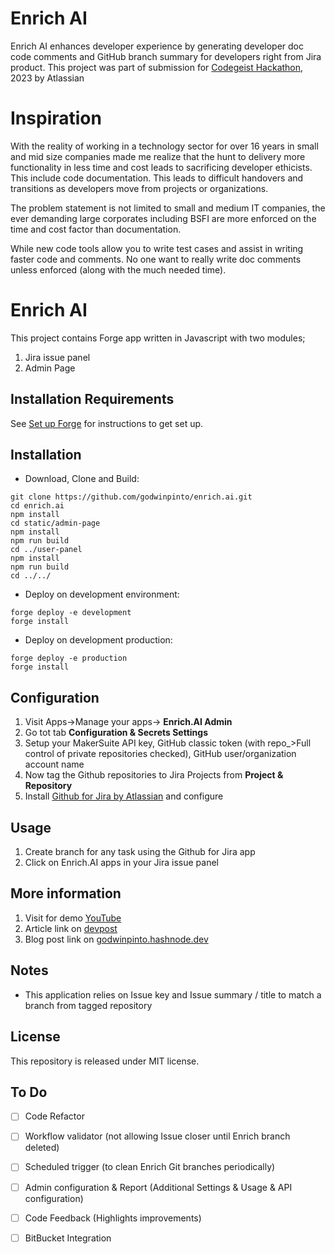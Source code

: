 # Enrich AI
Enrich AI enhances developer experience by generating developer doc code comments and GitHub branch summary for developers right from Jira product. This project was part of submission for [Codegeist Hackathon](https://codegeistunleashed.devpost.com/), 2023 by Atlassian

# Inspiration
With the reality of working in a technology sector for over 16 years in small and mid size companies made me realize that the hunt to delivery more functionality in less time and cost leads to sacrificing developer ethicists. This include code documentation. This leads to difficult handovers and transitions as developers move from projects or organizations.

The problem statement is not limited to small and medium IT companies, the ever demanding large corporates including BSFI are more enforced on the time and cost factor than documentation.

While new code tools allow you to write test cases and assist in writing faster code and comments. No one want to really write doc comments unless enforced (along with the much needed time).

# Enrich AI
This project contains Forge app written in Javascript with two modules;
1. Jira issue panel
2. Admin Page

## Installation Requirements
See [Set up Forge](https://developer.atlassian.com/platform/forge/set-up-forge/) for instructions to get set up.

## Installation
- Download, Clone and Build:
```
git clone https://github.com/godwinpinto/enrich.ai.git
cd enrich.ai
npm install
cd static/admin-page
npm install
npm run build
cd ../user-panel
npm install
npm run build
cd ../../
```

- Deploy on development environment:
```
forge deploy -e development
forge install 
```
- Deploy on development production:
```
forge deploy -e production
forge install 
```

## Configuration
1. Visit Apps->Manage your apps-> **Enrich.AI Admin**
2. Go tot tab **Configuration & Secrets Settings**
3. Setup your MakerSuite API key, GitHub classic token (with repo_>Full control of private repositories checked), GitHub user/organization account name 
4. Now tag the Github repositories to Jira Projects from **Project & Repository**
5. Install [Github for Jira by Atlassian](https://marketplace.atlassian.com/apps/1219592/github-for-jira?tab=overview&hosting=cloud) and configure
 
## Usage
1. Create branch for any task using the Github for Jira app
2. Click on Enrich.AI apps in your Jira issue panel

## More information
1. Visit for demo [YouTube](https://youtu.be/46VMMgvUUrY)
2. Article link on [devpost](https://devpost.com/software/enrich-ai-enhancing-developer-experience-for-documentation?ref_content=user-portfolio&ref_feature=in_progress)
3. Blog post link on [godwinpinto.hashnode.dev](https://godwinpinto.hashnode.dev/first-hand-experience-with-atlassian-forge-platform-and-the-journey)

## Notes
- This application relies on Issue key and Issue summary / title to match a branch from tagged repository

## License
This repository is released under MIT license.

## To Do
- [ ] Code Refactor
- [ ] Workflow validator (not allowing Issue closer until Enrich branch deleted)
- [ ] Scheduled trigger (to clean Enrich Git branches periodically)
- [ ] Admin configuration & Report (Additional Settings & Usage & API configuration)
- [ ] Code Feedback (Highlights improvements)
- [ ] BitBucket Integration

